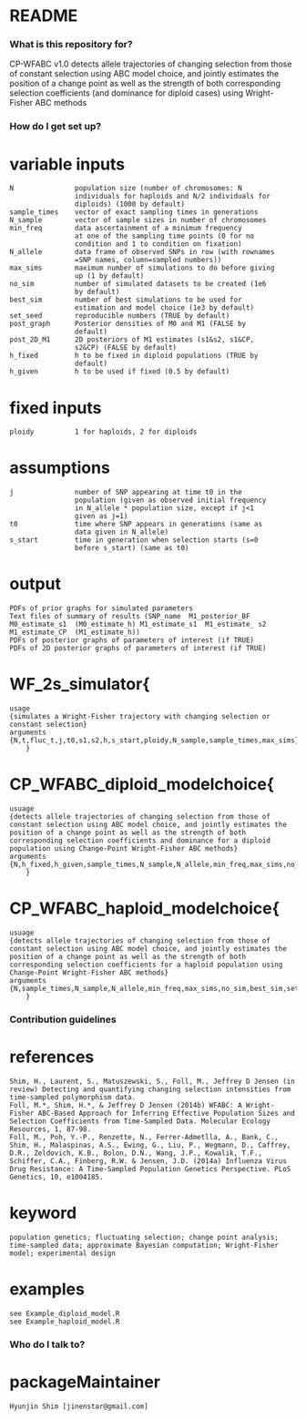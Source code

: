 # README #

### What is this repository for? ###

CP-WFABC v1.0
	detects allele trajectories of changing selection from those of constant selection using ABC model choice, and jointly estimates the position of a change point as well as the strength of both corresponding selection coefficients (and dominance for diploid cases) using Wright-Fisher ABC methods


### How do I get set up? ###

# variable inputs
	N				population size (number of chromosomes: N 
					individuals for haploids and N/2 individuals for 
					diploids) (1000 by default)
	sample_times	vector of exact sampling times in generations 
	N_sample		vector of sample sizes in number of chromosomes
	min_freq		data ascertainment of a minimum frequency 
					at one of the sampling time points (0 for no 
					condition and 1 to condition on fixation)
	N_allele		data frame of observed SNPs in row (with rownames 
					=SNP names, column=sampled numbers))
	max_sims		maximum number of simulations to do before giving 
					up (1 by default)
	no_sim			number of simulated datasets to be created (1e6 
					by default)
	best_sim		number of best simulations to be used for 
					estimation and model choice (1e3 by default)
	set_seed		reproducible numbers (TRUE by default)
	post_graph		Posterior densities of M0 and M1 (FALSE by 
					default)
	post_2D_M1		2D posteriors of M1 estimates (s1&s2, s1&CP, 
					s2&CP) (FALSE by default)
	h_fixed			h to be fixed in diploid populations (TRUE by 
					default)
	h_given			h to be used if fixed (0.5 by default)
	
# fixed inputs
	ploidy			1 for haploids, 2 for diploids

# assumptions
	j				number of SNP appearing at time t0 in the 
					population (given as observed initial frequency 
					in N_allele * population size, except if j<1 
					given as j=1)
	t0				time where SNP appears in generations (same as 
					data given in N_allele)
	s_start			time in generation when selection starts (s=0 
					before s_start) (same as t0)

# output
	PDFs of prior graphs for simulated parameters
	Text files of summary of results (SNP_name 	M1_posterior_BF	M0_estimate_s1	(M0_estimate_h)	M1_estimate_s1	M1_estimate_ s2	M1_estimate_CP	(M1_estimate_h)) 
	PDFs of posterior graphs of parameters of interest (if TRUE)
	PDFs of 2D posterior graphs of parameters of interest (if TRUE)


# WF_2s_simulator{
	usage 
	{simulates a Wright-Fisher trajectory with changing selection or constant selection}
	arguments {N,t,fluc_t,j,t0,s1,s2,h,s_start,ploidy,N_sample,sample_times,max_sims}
		} 

# CP_WFABC_diploid_modelchoice{
	usuage 
	{detects allele trajectories of changing selection from those of constant selection using ABC model choice, and jointly estimates the position of a change point as well as the strength of both corresponding selection coefficients and dominance for a diploid population using Change-Point Wright-Fisher ABC methods}
	arguments {N,h_fixed,h_given,sample_times,N_sample,N_allele,min_freq,max_sims,no_sim,best_sim,set_seed,post_graph,post_2D_M1}
		} 

# CP_WFABC_haploid_modelchoice{
	usuage 
	{detects allele trajectories of changing selection from those of constant selection using ABC model choice, and jointly estimates the position of a change point as well as the strength of both corresponding selection coefficients for a haploid population using Change-Point Wright-Fisher ABC methods}
	arguments {N,sample_times,N_sample,N_allele,min_freq,max_sims,no_sim,best_sim,set_seed,post_graph,post_2D_M1}
		} 

### Contribution guidelines ###

# references
	Shim, H., Laurent, S., Matuszewski, S., Foll, M., Jeffrey D Jensen (in review) Detecting and quantifying changing selection intensities from time-sampled polymorphism data. 
	Foll, M.*, Shim, H.*, & Jeffrey D Jensen (2014b) WFABC: A Wright-Fisher ABC-Based Approach for Inferring Effective Population Sizes and Selection Coefficients from Time-Sampled Data. Molecular Ecology Resources, 1, 87-98.
	Foll, M., Poh, Y.-P., Renzette, N., Ferrer-Admetlla, A., Bank, C., Shim, H., Malaspinas, A.S., Ewing, G., Liu, P., Wegmann, D., Caffrey, D.R., Zeldovich, K.B., Bolon, D.N., Wang, J.P., Kowalik, T.F., Schiffer, C.A., Finberg, R.W. & Jensen, J.D. (2014a) Influenza Virus Drug Resistance: A Time-Sampled Population Genetics Perspective. PLoS Genetics, 10, e1004185.


# keyword
	population genetics; fluctuating selection; change point analysis; time-sampled data; approximate Bayesian computation; Wright-Fisher model; experimental design 


# examples
	see Example_diploid_model.R
	see Example_haploid_model.R

### Who do I talk to? ###

# packageMaintainer
	Hyunjin Shim [jinenstar@gmail.com]